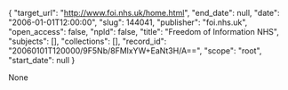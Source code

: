 {
  "target_url": "http://www.foi.nhs.uk/home.html", 
  "end_date": null, 
  "date": "2006-01-01T12:00:00", 
  "slug": 144041, 
  "publisher": "foi.nhs.uk", 
  "open_access": false, 
  "npld": false, 
  "title": "Freedom of Information NHS", 
  "subjects": [], 
  "collections": [], 
  "record_id": "20060101T120000/9F5Nb/8FMlxYW+EaNt3H/A==", 
  "scope": "root", 
  "start_date": null
}

None